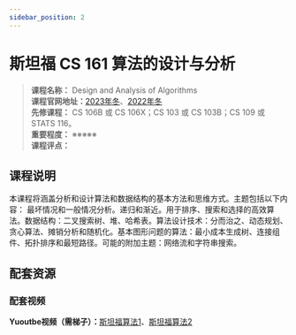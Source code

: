 ```yaml
---
sidebar_position: 2
---
```


# 斯坦福 CS 161 算法的设计与分析



>**课程名称：** Design and Analysis of Algorithms  
**课程官网地址：**[2023年冬](https://stanford-cs161.github.io/winter2023/)、[2022年冬](https://stanford-cs161.github.io/winter2022/)  
**先修课程：** CS 106B 或 CS 106X；CS 103 或 CS 103B；CS 109 或 STATS 116。    
**重要程度：** ※※※※※  
**课程评点：** 

## 课程说明
本课程将涵盖分析和设计算法和数据结构的基本方法和思维方式。主题包括以下内容： 最坏情况和一般情况分析。递归和渐近。用于排序、搜索和选择的高效算法。数据结构：二叉搜索树、堆、哈希表。算法设计技术：分而治之、动态规划、贪心算法、摊销分析和随机化。基本图形问题的算法：最小成本生成树、连接组件、拓扑排序和最短路径。可能的附加主题：网络流和字符串搜索。



## 配套资源
### 配套视频

**Yuoutbe视频（需梯子）：**[斯坦福算法1](https://www.youtube.com/watch?v=yRM3sc57q0c&list=PLXFMmlk03Dt7Q0xr1PIAriY5623cKiH7V&index=1)、[斯坦福算法2](https://www.youtube.com/playlist?list=PLXFMmlk03Dt5EMI2s2WQBsLsZl7A5HEK6)



